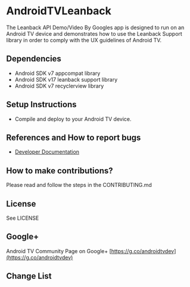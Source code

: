 # AndroidTVLeanback

The Leanback API Demo/Video By Googles app is designed to run on an Android TV device and demonstrates how to use the Leanback Support library
in order to comply with the UX guidelines of Android TV.

## Dependencies
* Android SDK v7 appcompat library
* Android SDK v17 leanback support library
* Android SDK v7 recyclerview library

## Setup Instructions
* Compile and deploy to your Android TV device.

## References and How to report bugs
* [Developer Documentation](http://developer.android.com/tv/index.html)

## How to make contributions?
Please read and follow the steps in the CONTRIBUTING.md

## License
See LICENSE

## Google+
Android TV Community Page on Google+ [https://g.co/androidtvdev](https://g.co/androidtvdev)

## Change List
